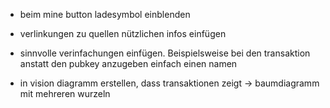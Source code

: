 - beim mine button ladesymbol einblenden
- verlinkungen zu quellen nützlichen infos einfügen

- sinnvolle verinfachungen einfügen. Beispielsweise bei den transaktion anstatt den pubkey anzugeben einfach einen namen
- in vision diagramm erstellen, dass transaktionen zeigt -> baumdiagramm mit mehreren wurzeln
